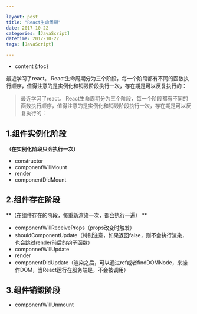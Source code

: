 ```yaml
---

layout: post
title: "React生命周期"
date: 2017-10-22
categories: [JavaScript]
datetime: 2017-10-22
tags: [JavaScript]

---
```


* content
{:toc}

最近学习了react。 React生命周期分为三个阶段，每一个阶段都有不同的函数执行顺序，值得注意的是实例化和销毁阶段执行一次，存在期是可以反复执行的：

<!-- more -->

> 最近学习了react。 React生命周期分为三个阶段，每一个阶段都有不同的函数执行顺序，值得注意的是实例化和销毁阶段执行一次，存在期是可以反复执行的：

## 1.组件实例化阶段 
**（在实例化阶段只会执行一次）**
- constructor 
- componentWillMount
- render
- componentDidMount

## 2.组件存在阶段 
**（在组件存在的阶段，每重新渲染一次，都会执行一遍） **
- componentWillReceiveProps（props改变时触发）
- shouldComponentUpdate（特别注意，如果返回false，则不会执行渲染，也会跳过render前后的钩子函数） 
- componnetWillUpdate 
- render
- componentDidUpdate（渲染之后，可以通过ref或者findDOMNode，来操作DOM，当React运行在服务端是，不会被调用） 
## 3.组件销毁阶段 
- componentWillUnmount 
